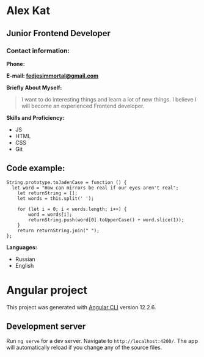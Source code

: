 
# Alex Kat #
## Junior Frontend Developer ##

### Contact information: ###

**Phone:**

**E-mail: fedjesimmortal@gmail.com**

**Briefly About Myself:**

>I want to do interesting things and learn a lot of new things.
>I believe I will become an experienced Frontend developer.


**Skills and Proficiency:**

* JS
* HTML
* CSS
* Git

## Code example:

```
String.prototype.toJadenCase = function () {
  let word = "How can mirrors be real if our eyes aren't real";
    let returnString = [];
    let words = this.split(' ');
    
    for (let i = 0; i < words.length; i++) {
        word = words[i];
        returnString.push(word[0].toUpperCase() + word.slice(1));
    }
    return returnString.join(" ");
}; 
```

**Languages:**
* Russian
* English

# Angular project

This project was generated with [Angular CLI](https://github.com/angular/angular-cli) version 12.2.6.

## Development server

Run `ng serve` for a dev server. Navigate to `http://localhost:4200/`. The app will automatically reload if you change any of the source files.

